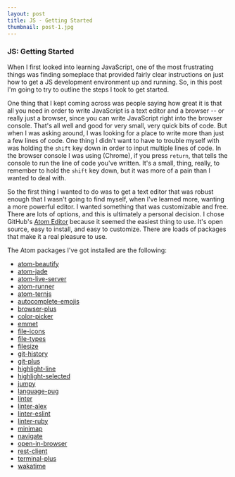 ```yaml
---
layout: post
title: JS - Getting Started
thumbnail: post-1.jpg
---
```


### JS: Getting Started

When I first looked into learning JavaScript, one of the most frustrating things was finding someplace that provided fairly clear instructions on just how to get a JS development environment up and running. So, in this post I'm going to try to outline the steps I took to get started.

One thing that I kept coming across was people saying how great it is that all you need in order to write JavaScript is a text editor and a browser -- or really just a browser, since you can write JavaScript right into the browser console. That's all well and good for very small, very quick bits of code. But when I was asking around, I was looking for a place to write more than just a few lines of code. One thing I didn't want to have to trouble myself with was holding the `shift` key down in order to input multiple lines of code. In the browser console I was using (Chrome), if you press `return`, that tells the console to run the line of code you've written. It's a small, thing, really, to remember to hold the `shift` key down, but it was more of a pain than I wanted to deal with.

So the first thing I wanted to do was to get a text editor that was robust enough that I wasn't going to find myself, when I've learned more, wanting a more powerful editor. I wanted something that was customizable and free. There are lots of options, and this is ultimately a personal decision. I chose GitHub's [Atom Editor](https://atom.io/) because it seemed the easiest thing to use. It's open source, easy to install, and easy to customize. There are loads of packages that make it a real pleasure to use.

The Atom packages I've got installed are the following:
* [atom-beautify](https://atom.io/packages/atom-beautify)
* [atom-jade](https://atom.io/packages/atom-jade)
* [atom-live-server](https://atom.io/packages/atom-live-server)
* [atom-runner](https://atom.io/packages/atom-runner)
* [atom-ternjs](https://atom.io/packages/atom-ternjs)
* [autocomplete-emojis](https://atom.io/packages/autocomplete-emojis)
* [browser-plus](https://atom.io/packages/browser-plus)
* [color-picker](https://atom.io/packages/color-picker)
* [emmet](https://atom.io/packages/emmet)
* [file-icons](https://atom.io/packages/file-icons)
* [file-types](https://atom.io/packages/file-types)
* [filesize](https://atom.io/packages/filesize)
* [git-history](https://atom.io/packages/git-history)
* [git-plus](https://atom.io/packages/git-plus)
* [highlight-line](https://atom.io/packages/highlight-line)
* [highlight-selected](https://atom.io/packages/highlight-selected)
* [jumpy](https://atom.io/packages/jumpy)
* [language-pug](https://atom.io/packages/language-pug)
* [linter](https://atom.io/packages/linter)
* [linter-alex](https://atom.io/packages/linter-alex)
* [linter-eslint](https://atom.io/packages/linter-eslint)
* [linter-ruby](https://atom.io/packages/linter-ruby)
* [minimap](https://atom.io/packages/minimap)
* [navigate](https://atom.io/packages/navigate)
* [open-in-browser](https://atom.io/packages/open-in-browser)
* [rest-client](https://atom.io/packages/rest-client)
* [terminal-plus](https://atom.io/packages/terminal-plus)
* [wakatime](https://atom.io/packages/wakatime)
